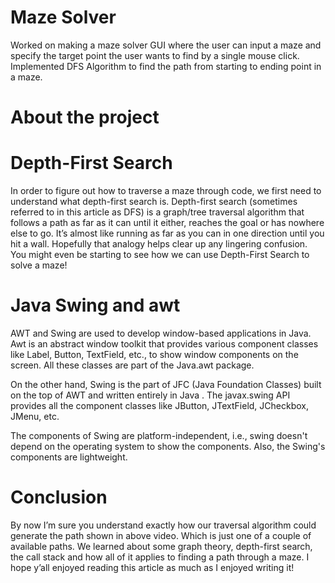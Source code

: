 # Maze Solver
  Worked on making a maze solver GUI where the user can input a maze and specify the target point the user wants to find by a single mouse click. Implemented DFS Algorithm to find the path from starting to ending point in a maze.
# About the project
# Depth-First Search
  In order to figure out how to traverse a maze through code, we first need to understand what depth-first search is. Depth-first search (sometimes referred to in this article as DFS) is a graph/tree traversal algorithm that follows a path as far as it can until it either, reaches the goal or has nowhere else to go. It’s almost like running as far as you can in one direction until you hit a wall. Hopefully that analogy helps clear up any lingering confusion. You might even be starting to see how we can use Depth-First Search to solve a maze!

# Java Swing and awt
  AWT and Swing are used to develop window-based applications in Java. Awt is an abstract window toolkit that provides various component classes like Label, Button, TextField, etc., to show window components on the screen. All these classes are part of the Java.awt package.

  On the other hand, Swing is the part of JFC (Java Foundation Classes) built on the top of AWT and written entirely in Java . The javax.swing API provides all the component classes like JButton, JTextField, JCheckbox, JMenu, etc.

  The components of Swing are platform-independent, i.e., swing doesn't depend on the operating system to show the components. Also, the Swing's components are lightweight.

# Conclusion
  By now I’m sure you understand exactly how our traversal algorithm could generate the path shown in above video. Which is just one of a couple of available paths. We learned about some graph theory, depth-first search, the call stack and how all of it applies to finding a path through a maze. I hope y’all enjoyed reading this article as much as I enjoyed writing it!
